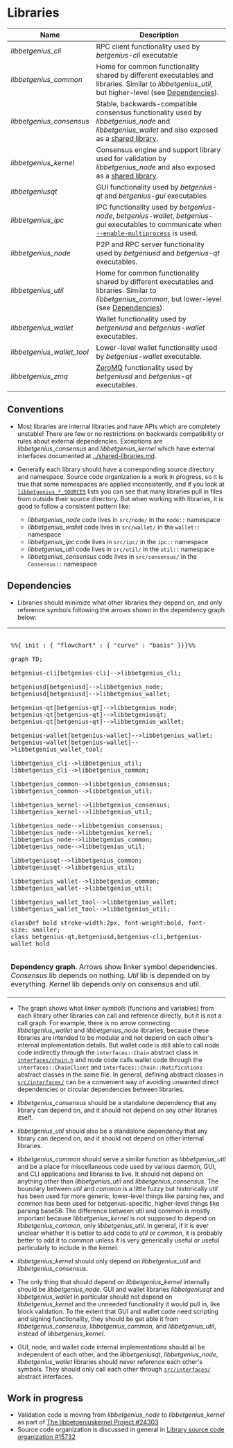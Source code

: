 # Libraries

| Name                     | Description |
|--------------------------|-------------|
| *libbetgenius_cli*         | RPC client functionality used by *betgenius-cli* executable |
| *libbetgenius_common*      | Home for common functionality shared by different executables and libraries. Similar to *libbetgenius_util*, but higher-level (see [Dependencies](#dependencies)). |
| *libbetgenius_consensus*   | Stable, backwards-compatible consensus functionality used by *libbetgenius_node* and *libbetgenius_wallet* and also exposed as a [shared library](../shared-libraries.md). |
| *libbetgenius_kernel*      | Consensus engine and support library used for validation by *libbetgenius_node* and also exposed as a [shared library](../shared-libraries.md). |
| *libbetgeniusqt*           | GUI functionality used by *betgenius-qt* and *betgenius-gui* executables |
| *libbetgenius_ipc*         | IPC functionality used by *betgenius-node*, *betgenius-wallet*, *betgenius-gui* executables to communicate when [`--enable-multiprocess`](multiprocess.md) is used. |
| *libbetgenius_node*        | P2P and RPC server functionality used by *betgeniusd* and *betgenius-qt* executables. |
| *libbetgenius_util*        | Home for common functionality shared by different executables and libraries. Similar to *libbetgenius_common*, but lower-level (see [Dependencies](#dependencies)). |
| *libbetgenius_wallet*      | Wallet functionality used by *betgeniusd* and *betgenius-wallet* executables. |
| *libbetgenius_wallet_tool* | Lower-level wallet functionality used by *betgenius-wallet* executable. |
| *libbetgenius_zmq*         | [ZeroMQ](../zmq.md) functionality used by *betgeniusd* and *betgenius-qt* executables. |

## Conventions

- Most libraries are internal libraries and have APIs which are completely unstable! There are few or no restrictions on backwards compatibility or rules about external dependencies. Exceptions are *libbetgenius_consensus* and *libbetgenius_kernel* which have external interfaces documented at [../shared-libraries.md](../shared-libraries.md).

- Generally each library should have a corresponding source directory and namespace. Source code organization is a work in progress, so it is true that some namespaces are applied inconsistently, and if you look at [`libbetgenius_*_SOURCES`](../../src/Makefile.am) lists you can see that many libraries pull in files from outside their source directory. But when working with libraries, it is good to follow a consistent pattern like:

  - *libbetgenius_node* code lives in `src/node/` in the `node::` namespace
  - *libbetgenius_wallet* code lives in `src/wallet/` in the `wallet::` namespace
  - *libbetgenius_ipc* code lives in `src/ipc/` in the `ipc::` namespace
  - *libbetgenius_util* code lives in `src/util/` in the `util::` namespace
  - *libbetgenius_consensus* code lives in `src/consensus/` in the `Consensus::` namespace

## Dependencies

- Libraries should minimize what other libraries they depend on, and only reference symbols following the arrows shown in the dependency graph below:

<table><tr><td>

```mermaid

%%{ init : { "flowchart" : { "curve" : "basis" }}}%%

graph TD;

betgenius-cli[betgenius-cli]-->libbetgenius_cli;

betgeniusd[betgeniusd]-->libbetgenius_node;
betgeniusd[betgeniusd]-->libbetgenius_wallet;

betgenius-qt[betgenius-qt]-->libbetgenius_node;
betgenius-qt[betgenius-qt]-->libbetgeniusqt;
betgenius-qt[betgenius-qt]-->libbetgenius_wallet;

betgenius-wallet[betgenius-wallet]-->libbetgenius_wallet;
betgenius-wallet[betgenius-wallet]-->libbetgenius_wallet_tool;

libbetgenius_cli-->libbetgenius_util;
libbetgenius_cli-->libbetgenius_common;

libbetgenius_common-->libbetgenius_consensus;
libbetgenius_common-->libbetgenius_util;

libbetgenius_kernel-->libbetgenius_consensus;
libbetgenius_kernel-->libbetgenius_util;

libbetgenius_node-->libbetgenius_consensus;
libbetgenius_node-->libbetgenius_kernel;
libbetgenius_node-->libbetgenius_common;
libbetgenius_node-->libbetgenius_util;

libbetgeniusqt-->libbetgenius_common;
libbetgeniusqt-->libbetgenius_util;

libbetgenius_wallet-->libbetgenius_common;
libbetgenius_wallet-->libbetgenius_util;

libbetgenius_wallet_tool-->libbetgenius_wallet;
libbetgenius_wallet_tool-->libbetgenius_util;

classDef bold stroke-width:2px, font-weight:bold, font-size: smaller;
class betgenius-qt,betgeniusd,betgenius-cli,betgenius-wallet bold
```
</td></tr><tr><td>

**Dependency graph**. Arrows show linker symbol dependencies. *Consensus* lib depends on nothing. *Util* lib is depended on by everything. *Kernel* lib depends only on consensus and util.

</td></tr></table>

- The graph shows what _linker symbols_ (functions and variables) from each library other libraries can call and reference directly, but it is not a call graph. For example, there is no arrow connecting *libbetgenius_wallet* and *libbetgenius_node* libraries, because these libraries are intended to be modular and not depend on each other's internal implementation details. But wallet code is still able to call node code indirectly through the `interfaces::Chain` abstract class in [`interfaces/chain.h`](../../src/interfaces/chain.h) and node code calls wallet code through the `interfaces::ChainClient` and `interfaces::Chain::Notifications` abstract classes in the same file. In general, defining abstract classes in [`src/interfaces/`](../../src/interfaces/) can be a convenient way of avoiding unwanted direct dependencies or circular dependencies between libraries.

- *libbetgenius_consensus* should be a standalone dependency that any library can depend on, and it should not depend on any other libraries itself.

- *libbetgenius_util* should also be a standalone dependency that any library can depend on, and it should not depend on other internal libraries.

- *libbetgenius_common* should serve a similar function as *libbetgenius_util* and be a place for miscellaneous code used by various daemon, GUI, and CLI applications and libraries to live. It should not depend on anything other than *libbetgenius_util* and *libbetgenius_consensus*. The boundary between _util_ and _common_ is a little fuzzy but historically _util_ has been used for more generic, lower-level things like parsing hex, and _common_ has been used for betgenius-specific, higher-level things like parsing base58. The difference between util and common is mostly important because *libbetgenius_kernel* is not supposed to depend on *libbetgenius_common*, only *libbetgenius_util*. In general, if it is ever unclear whether it is better to add code to *util* or *common*, it is probably better to add it to *common* unless it is very generically useful or useful particularly to include in the kernel.


- *libbetgenius_kernel* should only depend on *libbetgenius_util* and *libbetgenius_consensus*.

- The only thing that should depend on *libbetgenius_kernel* internally should be *libbetgenius_node*. GUI and wallet libraries *libbetgeniusqt* and *libbetgenius_wallet* in particular should not depend on *libbetgenius_kernel* and the unneeded functionality it would pull in, like block validation. To the extent that GUI and wallet code need scripting and signing functionality, they should be get able it from *libbetgenius_consensus*, *libbetgenius_common*, and *libbetgenius_util*, instead of *libbetgenius_kernel*.

- GUI, node, and wallet code internal implementations should all be independent of each other, and the *libbetgeniusqt*, *libbetgenius_node*, *libbetgenius_wallet* libraries should never reference each other's symbols. They should only call each other through [`src/interfaces/`](`../../src/interfaces/`) abstract interfaces.

## Work in progress

- Validation code is moving from *libbetgenius_node* to *libbetgenius_kernel* as part of [The libbetgeniuskernel Project #24303](https://github.com/BetGenius/BetGenius/issues/24303)
- Source code organization is discussed in general in [Library source code organization #15732](https://github.com/BetGenius/BetGenius/issues/15732)
